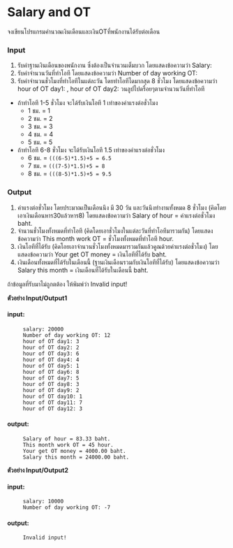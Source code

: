 # Salary and OT

จงเขียนโปรแกรมคำนวณเงินเดือนและเงินOTที่พนักงานได้รับต่อเดือน

### Input
1.  รับค่าฐานเงินเดือนของพนักงาน ซึ่งต้องเป็นจำนวนเต็มบวก โดยแสดงข้อความว่า Salary:
2.  รับค่าจำนวนวันที่ทำโอที โดยแสดงข้อความว่า Number of day working OT:
3.  รับค่าจำนวนชั่วโมงที่ทำโอทีในแต่ละวัน  โดยทำโอทีไดมากสุด 8 ชั่วโมง โดยแสดงข้อความว่า hour of OT day1: , hour of OT day2: วนลูปไปดรื่อยๆตามจำนวนวันที่ทำโอที

*   ถ้าทำโอที 1-5 ชั่วโมง จะได้รับเงินโอที 1 เท่าของค่าแรงต่อชั่วโมง
    *   1 ชม. = 1
    *   2 ชม. = 2
    *   3 ชม. = 3
    *   4 ชม. = 4
    *   5 ชม. = 5
*   ถ้าทำโอที 6-8 ชั่วโมง จะได้รับเงินโอที 1.5 เท่าของค่าแรงต่อชั่วโมง
    *   6 ชม. = `(((6-5)*1.5)+5 = 6.5`
    *   7 ชม. = `(((7-5)*1.5)+5 = 8`
    *   8 ชม. = `(((8-5)*1.5)+5 = 9.5`

### Output
1.  ค่าแรงต่อชั่วโมง โดยประมาณเป็นเดือนนึง มี 30 วัน และวันนึงทำงานทั้งหมด 8 ชั่วโมง (คิดโดย เอาเงินเดือนหาร30แล้วหาร8) โดยแสดงข้อความว่า Salary of hour = ค่าแรงต่อชั่วโมง baht.
2.  จำนวนชั่วโมงทั้งหมดที่ทำโอที (คิดโดยเอาชั่วโมงในแต่ละวันที่ทำโอทีมารวมกัน) โดยแสดงข้อความว่า This month work OT = ชั่วโมงทั้งหมดที่ทำโอที hour.
3.  เงินโอทีที่ได้รับ (คิดโอยเอาจำนวนชั่วโมงทั้งหมดมารวมกันแล้วคูณด้วยค่าแรงต่อชั่วโมง) โดยแสดงข้อความว่า Your get OT money = เงินโอทีที่ได้รับ baht.
4.  เงินเดือนทั้งหมดที่ได้รับในเดือนนี้ (ฐานเงินเดือนรวมกับเงินโอทีที่ได้รับ) โดยแสดงข้อความว่า Salary this month = เงินเดือนที่ได้รับในเดือนนี้ baht.

ถ้าข้อมูลที่รับมาไม่ถูกตต้อง ให้พิมพ์ว่า Invalid input!

**ตัวอย่าง Input/Output1**

#### input:
         salary: 20000
         Number of day working OT: 12
         hour of OT day1: 3
         hour of OT day2: 2
         hour of OT day3: 6
         hour of OT day4: 4
         hour of OT day5: 1
         hour of OT day6: 8
         hour of OT day7: 5
         hour of OT day8: 3
         hour of OT day9: 2
         hour of OT day10: 1
         hour of OT day11: 7
         hour of OT day12: 3
#### output:
         Salary of hour = 83.33 baht.
         This month work OT = 45 hour.
         Your get OT money = 4000.00 baht.
         Salary this month = 24000.00 baht.
         
**ตัวอย่าง Input/Output2**
#### input:
         salary: 10000
         Number of day working OT: -7
#### output:
         Invalid input!

